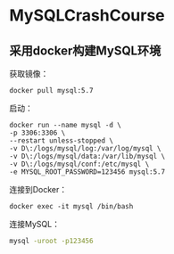# MySQLCrashCourse

## 采用docker构建MySQL环境

获取镜像：

```docker
docker pull mysql:5.7
```

启动：

```docker
docker run --name mysql -d \
-p 3306:3306 \
--restart unless-stopped \
-v D\:/logs/mysql/log:/var/log/mysql \
-v D\:/logs/mysql/data:/var/lib/mysql \
-v D\:/logs/mysql/conf:/etc/mysql \
-e MYSQL_ROOT_PASSWORD=123456 mysql:5.7
```

连接到Docker：

```docker
docker exec -it mysql /bin/bash
```

连接MySQL：

```bash
mysql -uroot -p123456
```
